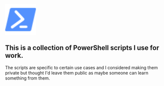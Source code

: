 <img align="center" width="100" src="https://github.com/SoWrongImRight/SoWrongImRight/blob/master/img/powershell.svg">

## This is a collection of PowerShell scripts I use for work.

The scripts are specific to certain use cases and I considered making them private but thought I'd leave them public as maybe someone can learn something from them.
